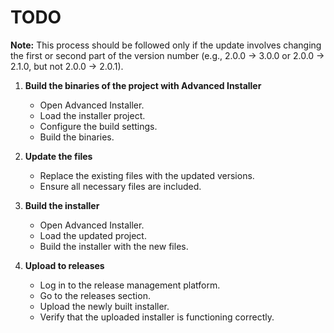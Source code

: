 # TODO

**Note:** This process should be followed only if the update involves changing the first
or second part of the version number (e.g., 2.0.0 -> 3.0.0 or 2.0.0 -> 2.1.0, but not 2.0.0 -> 2.0.1).

1. **Build the binaries of the project with Advanced Installer**
    - Open Advanced Installer.
    - Load the installer project.
    - Configure the build settings.
    - Build the binaries.

2. **Update the files**
    - Replace the existing files with the updated versions.
    - Ensure all necessary files are included.

3. **Build the installer**
    - Open Advanced Installer.
    - Load the updated project.
    - Build the installer with the new files.

4. **Upload to releases**
    - Log in to the release management platform.
    - Go to the releases section.
    - Upload the newly built installer.
    - Verify that the uploaded installer is functioning correctly.

